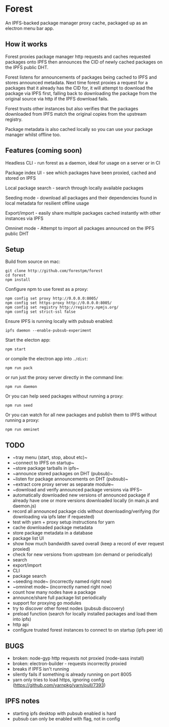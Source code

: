 # Forest

An IPFS-backed package manager proxy cache, packaged up as an electron menu bar app.

## How it works

Forest proxies package manager http requests and caches requested packages onto IPFS then announces the CID of newly cached packages on the IPFS public DHT.

Forest listens for announcements of packages being cached to IPFS and stores announced metadata. Next time forest proxies a request for a packages that it already has the CID for, it will attempt to download the package via IPFS first, falling back to downloading the package from the original source via http if the IPFS download fails.

Forest trusts other instances but also verifies that the packages downloaded from IPFS match the original copies from the upstream registry.

Package metadata is also cached locally so you can use your package manager whilst offline too.

## Features (coming soon)

Headless CLI - run forest as a daemon, ideal for usage on a server or in CI

Package index UI - see which packages have been proxied, cached and stored on IPFS

Local package search - search through locally available packages

Seeding mode - download all packages and their dependencies found in local metadata for resilient offline usage

Export/import - easily share multiple packages cached instantly with other instances via IPFS

Omninet mode - Attempt to import all packages announced on the IPFS public DHT

## Setup

Build from source on mac:

```shell
git clone http://github.com/forestpm/forest
cd forest
npm install
```

Configure npm to use forest as a proxy:

```shell
npm config set proxy http://0.0.0.0:8005/
npm config set https-proxy http://0.0.0.0:8005/
npm config set registry http://registry.npmjs.org/
npm config set strict-ssl false
```

Ensure IPFS is running locally with pubsub enabled:

```shell
ipfs daemon --enable-pubsub-experiment
```

Start the electon app:

```shell
npm start
```

or compile the electron app into `./dist`:

```shell
npm run pack
```

or run just the proxy server directly in the command line:

```shell
npm run daemon
```

Or you can help seed packages without running a proxy:

```shell
npm run seed
```

Or you can watch for all new packages and publish them to IPFS without running a proxy:

```shell
npm run omninet
```

## TODO

- ~tray menu (start, stop, about etc)~
- ~connect to IPFS on startup~
- ~store package tarballs in ipfs~
- ~announce stored packages on DHT (pubsub)~
- ~listen for package announcements on DHT (pubsub)~
- ~extract core proxy server as separate module~
- ~download and verify announced package versions via IPFS~
- automatically downloaded new versions of announced package if already have one or more versions downloaded locally (in main.js and daemon.js)
- record all announced package cids without downloading/verifying (for downloading via ipfs later if requested)
- test with yarn + proxy setup instructions for yarn
- cache downloaded package metadata
- store package metadata in a database
- package list UI
- show how much bandwidth saved overall (keep a record of ever request proxied)
- check for new versions from upstream (on demand or periodically)
- search
- export/import
- CLI
- package search
- ~seeding mode~ (incorrectly named right now)
- ~omninet mode~ (incorrectly named right now)
- count how many nodes have a package
- announce/share full package list periodically
- support for proxying go modules
- try to discover other forest nodes (pubsub discovery)
- preload function (search for locally installed packages and load them into ipfs)
- http api
- configure trusted forest instances to connect to on startup (ipfs peer id)

## BUGS

- broken: node-gyp http requests not proxied (node-sass install)
- broken: electron-builder - requests incorrectly proxied
- breaks if IPFS isn't running
- silently fails if something is already running on port 8005
- yarn only tries to load https, ignoring config (https://github.com/yarnpkg/yarn/pull/7393)

## IPFS notes

- starting ipfs desktop with pubsub enabled is hard
- pubsub can only be enabled with flag, not in config
